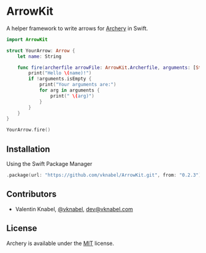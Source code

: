 # ArrowKit

A helper framework to write arrows for [Archery](https://github.com/vknabel/Archery) in Swift.

```swift
import ArrowKit

struct YourArrow: Arrow {
    let name: String

    func fire(archerfile arrowFile: ArrowKit.Archerfile, arguments: [String]) throws {
        print("Hello \(name)!")
        if !arguments.isEmpty {
            print("Your arguments are:")
            for arg in arguments {
                print(" \(arg)")
            }
        }
    }
}

YourArrow.fire()
```

## Installation

Using the Swift Package Manager
```swift
.package(url: "https://github.com/vknabel/ArrowKit.git", from: "0.2.3"),
```

## Contributors
* Valentin Knabel, [@vknabel](https://github.com/vknabel), dev@vknabel.com

## License
Archery is available under the [MIT](./master/LICENSE) license.
